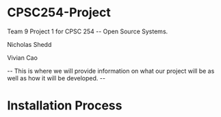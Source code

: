 # CPSC254-Project
Team 9 Project 1 for CPSC 254 -- Open Source Systems.

Nicholas Shedd

Vivian Cao



-- This is where we will provide information on what our project will be as well as how it will be developed. --

# Installation Process
